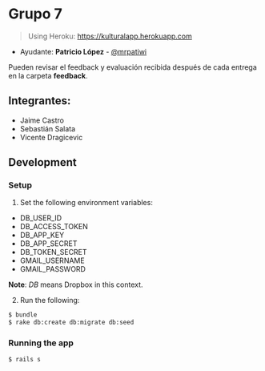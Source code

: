 # Grupo 7
> Using Heroku: https://kulturalapp.herokuapp.com

* Ayudante: **Patricio López** - [@mrpatiwi](https://github.com/mrpatiwi)

Pueden revisar el feedback y evaluación recibida después de cada entrega en la carpeta **feedback**.

## Integrantes:

* Jaime Castro
* Sebastián Salata
* Vicente Dragicevic

## Development

### Setup

1. Set the following environment variables:
  * DB_USER_ID
  * DB_ACCESS_TOKEN
  * DB_APP_KEY
  * DB_APP_SECRET
  * DB_TOKEN_SECRET
  * GMAIL_USERNAME
  * GMAIL_PASSWORD

  **Note**: *DB* means Dropbox in this context.

2. Run the following:
```sh
$ bundle
$ rake db:create db:migrate db:seed
```

### Running the app
```sh
$ rails s
```
